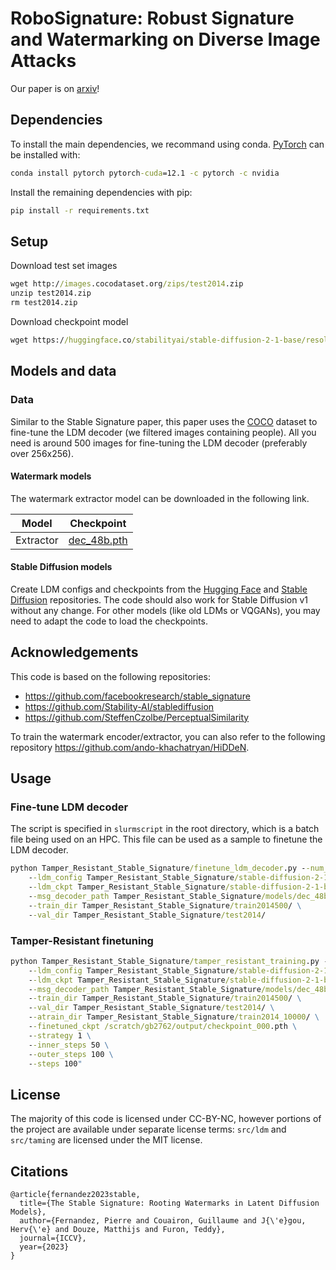 # RoboSignature: Robust Signature and Watermarking on Diverse Image Attacks

Our paper is on [arxiv](https://arxiv.org/abs/2412.19834)!

## Dependencies

To install the main dependencies, we recommand using conda.
[PyTorch](https://pytorch.org/) can be installed with:
```cmd
conda install pytorch pytorch-cuda=12.1 -c pytorch -c nvidia
```

Install the remaining dependencies with pip:
```cmd
pip install -r requirements.txt
```

## Setup

Download test set images

```cmd
wget http://images.cocodataset.org/zips/test2014.zip
unzip test2014.zip
rm test2014.zip
```

Download checkpoint model

```cmd
wget https://huggingface.co/stabilityai/stable-diffusion-2-1-base/resolve/main/v2-1_512-ema-pruned.ckpt -P stable-diffusion-2-1-base/
```

## Models and data

### Data

Similar to the Stable Signature paper, this paper uses the [COCO](https://cocodataset.org/) dataset to fine-tune the LDM decoder (we filtered images containing people).
All you need is around 500 images for fine-tuning the LDM decoder (preferably over 256x256).

#### Watermark models

The watermark extractor model can be downloaded in the following link.

| Model | Checkpoint |
| --- | --- |
| Extractor | [dec_48b.pth](https://dl.fbaipublicfiles.com/ssl_watermarking/dec_48b.pth) |


#### Stable Diffusion models

Create LDM configs and checkpoints from the [Hugging Face](https://huggingface.co/stabilityai) and [Stable Diffusion](https://github.com/Stability-AI/stablediffusion/tree/main/configs/stable-diffusion) repositories.
The code should also work for Stable Diffusion v1 without any change. 
For other models (like old LDMs or VQGANs), you may need to adapt the code to load the checkpoints.

## Acknowledgements

This code is based on the following repositories:

- https://github.com/facebookresearch/stable_signature
- https://github.com/Stability-AI/stablediffusion
- https://github.com/SteffenCzolbe/PerceptualSimilarity

To train the watermark encoder/extractor, you can also refer to the following repository https://github.com/ando-khachatryan/HiDDeN.


## Usage

### Fine-tune LDM decoder

The script is specified in `slurmscript` in the root directory, which is a batch file being used on an HPC. This file can be used as a sample to finetune the LDM decoder.

```cmd
python Tamper_Resistant_Stable_Signature/finetune_ldm_decoder.py --num_keys 1 \
    --ldm_config Tamper_Resistant_Stable_Signature/stable-diffusion-2-1/v2-inference.yaml \
    --ldm_ckpt Tamper_Resistant_Stable_Signature/stable-diffusion-2-1-base/v2-1_512-ema-pruned.ckpt \
    --msg_decoder_path Tamper_Resistant_Stable_Signature/models/dec_48b_whit.torchscript.pt \
    --train_dir Tamper_Resistant_Stable_Signature/train2014500/ \
    --val_dir Tamper_Resistant_Stable_Signature/test2014/
```

### Tamper-Resistant finetuning 

```cmd
python Tamper_Resistant_Stable_Signature/tamper_resistant_training.py --num_keys 1 \
    --ldm_config Tamper_Resistant_Stable_Signature/stable-diffusion-2-1/v2-inference.yaml \
    --ldm_ckpt Tamper_Resistant_Stable_Signature/stable-diffusion-2-1-base/v2-1_512-ema-pruned.ckpt \
    --msg_decoder_path Tamper_Resistant_Stable_Signature/models/dec_48b_whit.torchscript.pt \
    --train_dir Tamper_Resistant_Stable_Signature/train2014500/ \
    --val_dir Tamper_Resistant_Stable_Signature/test2014/ \
    --atrain_dir Tamper_Resistant_Stable_Signature/train2014_10000/ \
    --finetuned_ckpt /scratch/gb2762/output/checkpoint_000.pth \
    --strategy 1 \
    --inner_steps 50 \
    --outer_steps 100 \
    --steps 100"
```

## License

The majority of this code is licensed under CC-BY-NC, however portions of the project are available under separate license terms: `src/ldm` and `src/taming` are licensed under the MIT license.

## Citations

```
@article{fernandez2023stable,
  title={The Stable Signature: Rooting Watermarks in Latent Diffusion Models},
  author={Fernandez, Pierre and Couairon, Guillaume and J{\'e}gou, Herv{\'e} and Douze, Matthijs and Furon, Teddy},
  journal={ICCV},
  year={2023}
}
```
